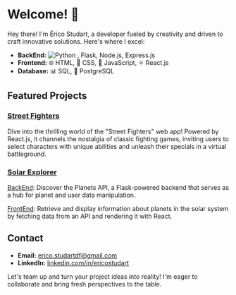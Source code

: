 # Welcome! 👋

Hey there! I'm Érico Studart, a developer fueled by creativity and driven to craft innovative solutions. Here's where I excel:

- **BackEnd:** ![Python](https://img.shields.io/badge/Python-3.9-blue)
, Flask, Node.js, Express.js
- **Frontend:** 🌐 HTML, 🎨 CSS, 🚀 JavaScript, ⚛️ React.js
- **Database:** 📊 SQL, 🐘 PostgreSQL

## Featured Projects

### [Street Fighters](https://estudart.github.io/street-fighters-react/)
Dive into the thrilling world of the "Street Fighters" web app! Powered by React.js, it channels the nostalgia of classic fighting games, inviting users to select characters with unique abilities and unleash their specials in a virtual battleground.

### [Solar Explorer](https://estudart.github.io/planets-react-frontend/)
[BackEnd](https://github.com/estudart/planets-api):
Discover the Planets API, a Flask-powered backend that serves as a hub for planet and user data manipulation.

[FrontEnd](https://github.com/estudart/planets-react-frontend):
Retrieve and display information about planets in the solar system by fetching data from an API and rendering it with React.

## Contact

- **Email:** [erico.studartdf@gmail.com](mailto:erico.studartdf@gmail.com)
- **LinkedIn:** [linkedin.com/in/ericostudart](https://www.linkedin.com/in/ericostudart/)

Let's team up and turn your project ideas into reality! I'm eager to collaborate and bring fresh perspectives to the table.
